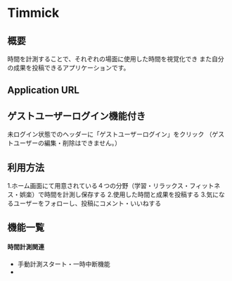 # Timmick
## 概要
時間を計測することで、それぞれの場面に使用した時間を視覚化でき
また自分の成果を投稿できるアプリケーションです。

## Application URL

## ゲストユーザーログイン機能付き
未ログイン状態でのヘッダーに「ゲストユーザーログイン」をクリック
（ゲストユーザーの編集・削除はできません。）

## 利用方法
1.ホーム画面にて用意されている４つの分野（学習・リラックス・フィットネス・娯楽）で時間を計測し保存する
2.使用した時間と成果を投稿する
3.気になるユーザーをフォローし、投稿にコメント・いいねする

## 機能一覧
#### 時間計測関連
* 手動計測スタート・一時中断機能
* 
